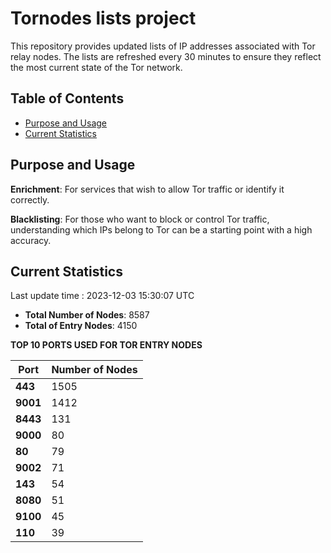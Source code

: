 # Tornodes lists project

This repository provides updated lists of IP addresses associated with Tor relay nodes. The lists are refreshed every 30 minutes to ensure they reflect the most current state of the Tor network.

## Table of Contents

- [Purpose and Usage](#purpose-and-usage)
- [Current Statistics](#current-statistics)


## Purpose and Usage

**Enrichment**: For services that wish to allow Tor traffic or identify it correctly.

**Blacklisting**: For those who want to block or control Tor traffic, understanding which IPs belong to Tor can be a starting point with a high accuracy.

## Current Statistics

Last update time : 2023-12-03 15:30:07 UTC

- **Total Number of Nodes**: 8587
- **Total of Entry Nodes**: 4150

**TOP 10 PORTS USED FOR TOR ENTRY NODES**

| **Port** | **Number of Nodes** |
|------|-----------------|
| **443**   | 1505  |
| **9001**   | 1412  |
| **8443**   | 131  |
| **9000**   | 80  |
| **80**   | 79  |
| **9002**   | 71  |
| **143**   | 54  |
| **8080**   | 51  |
| **9100**   | 45  |
| **110**   | 39  |

